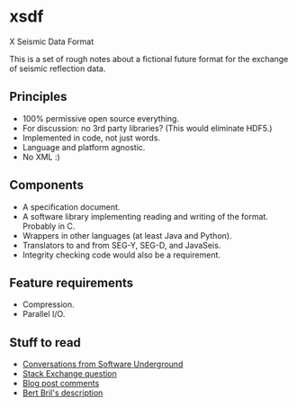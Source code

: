 # xsdf
X Seismic Data Format

This is a set of rough notes about a fictional future format for the exchange of seismic reflection data.


## Principles

- 100% permissive open source everything.
- For discussion: no 3rd party libraries? (This would eliminate HDF5.)
- Implemented in code, not just words.
- Language and platform agnostic.
- No XML :)


## Components

- A specification document.
- A software library implementing reading and writing of the format. Probably in C.
- Wrappers in other languages (at least Java and Python).
- Translators to and from SEG-Y, SEG-D, and JavaSeis.
- Integrity checking code would also be a requirement.


## Feature requirements

- Compression.
- Parallel I/O.


## Stuff to read

- [Conversations from Software Underground](references/Software_Underground_chat.md)
- [Stack Exchange question](references/Stack_Exchange_question.md)
- [Blog post comments](references/Blog_post_comments.md)
- [Bert Bril's description](SeismicAccess/index.html)
